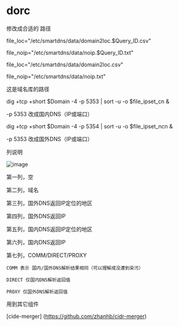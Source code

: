 # dorc

修改成合适的 路径 

file_loc="/etc/smartdns/data/domain2loc.$Query_ID.csv"

file_noip="/etc/smartdns/data/noip.$Query_ID.txt"

file_loc="/etc/smartdns/data/domain2loc.csv"

file_noip="/etc/smartdns/data/noip.txt"
    
这是域名库的路径

dig +tcp +short $Domain -4 -p 5353 | sort -u -o $file_ipset_cn &

-p 5353 改成国内DNS（IP或端口）

dig +tcp +short $Domain -4 -p 5354 | sort -u -o $file_ipset_ncn &

-p 5353 改成国外DNS（IP或端口）


列说明

![image](https://github.com/user-attachments/assets/9f547a78-3334-46e7-9235-48bf0075fd82)

第一列，空

第二列，域名

第三列，国外DNS返回IP定位的地区

第四列，国外DNS返回IP

第五列，国内DNS返回IP定位的地区

第六列，国内DNS返回IP

第七列，COMM/DIRECT/PROXY 

    COMM 表示 国内/国外DNS解析结果相同（可以理解成没遭到染污）
    
    DIRECT 仅国内DNS解析返回值
    
    PROXY 仅国外DNS解析返回值
    
用到其它组件

[cide-merger] (https://github.com/zhanhb/cidr-merger)

